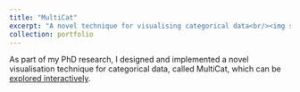 ```yaml
---
title: "MultiCat"
excerpt: "A novel technique for visualising categorical data<br/><img src='/images/multicat.png'>"
collection: portfolio
---
```


As part of my PhD research, I designed and implemented a novel visualisation technique for categorical data, called MultiCat, which can be [explored interactively](https://dgt12.github.io/multicat/).
